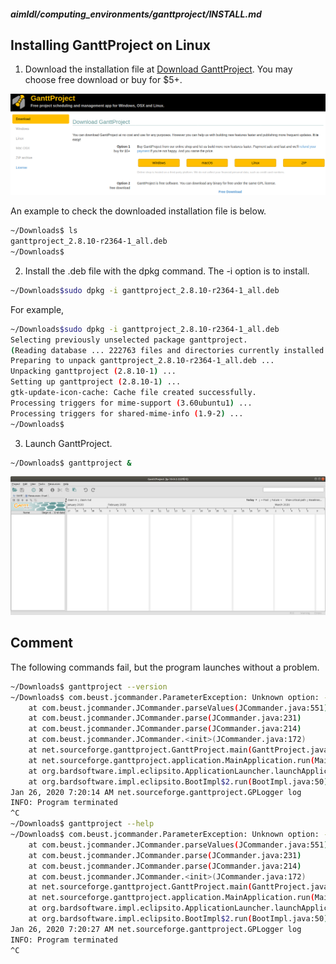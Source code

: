 ##### aimldl/computing_environments/ganttproject/INSTALL.md

## Installing GanttProject on Linux
1. Download the installation file at [Download GanttProject](https://www.ganttproject.biz/download). You may choose free download or buy for $5+.
<img src='images/GanttProject-Download_GanttProject.png'>

An example to check the downloaded installation file is below.
```bash
~/Downloads$ ls
ganttproject_2.8.10-r2364-1_all.deb
~/Downloads$
```
2. Install the .deb file with the dpkg command. The -i option is to install.
```bash
~/Downloads$sudo dpkg -i ganttproject_2.8.10-r2364-1_all.deb 
```
For example,
```bash
~/Downloads$sudo dpkg -i ganttproject_2.8.10-r2364-1_all.deb 
Selecting previously unselected package ganttproject.
(Reading database ... 222763 files and directories currently installed.)
Preparing to unpack ganttproject_2.8.10-r2364-1_all.deb ...
Unpacking ganttproject (2.8.10-1) ...
Setting up ganttproject (2.8.10-1) ...
gtk-update-icon-cache: Cache file created successfully.
Processing triggers for mime-support (3.60ubuntu1) ...
Processing triggers for shared-mime-info (1.9-2) ...
~/Downloads$ 
```
3. Launch GanttProject.
```bash
~/Downloads$ ganttproject &
```

<img src='images/GanttProject-launch_the_program.png'>

## Comment
The following commands fail, but the program launches without a problem.

```bash
~/Downloads$ ganttproject --version
~/Downloads$ com.beust.jcommander.ParameterException: Unknown option: --version
	at com.beust.jcommander.JCommander.parseValues(JCommander.java:551)
	at com.beust.jcommander.JCommander.parse(JCommander.java:231)
	at com.beust.jcommander.JCommander.parse(JCommander.java:214)
	at com.beust.jcommander.JCommander.<init>(JCommander.java:172)
	at net.sourceforge.ganttproject.GanttProject.main(GanttProject.java:967)
	at net.sourceforge.ganttproject.application.MainApplication.run(MainApplication.java:37)
	at org.bardsoftware.impl.eclipsito.ApplicationLauncher.launchApplication(ApplicationLauncher.java:29)
	at org.bardsoftware.impl.eclipsito.BootImpl$2.run(BootImpl.java:50)
Jan 26, 2020 7:20:14 AM net.sourceforge.ganttproject.GPLogger log
INFO: Program terminated
^C
~/Downloads$ ganttproject --help
~/Downloads$ com.beust.jcommander.ParameterException: Unknown option: --help
	at com.beust.jcommander.JCommander.parseValues(JCommander.java:551)
	at com.beust.jcommander.JCommander.parse(JCommander.java:231)
	at com.beust.jcommander.JCommander.parse(JCommander.java:214)
	at com.beust.jcommander.JCommander.<init>(JCommander.java:172)
	at net.sourceforge.ganttproject.GanttProject.main(GanttProject.java:967)
	at net.sourceforge.ganttproject.application.MainApplication.run(MainApplication.java:37)
	at org.bardsoftware.impl.eclipsito.ApplicationLauncher.launchApplication(ApplicationLauncher.java:29)
	at org.bardsoftware.impl.eclipsito.BootImpl$2.run(BootImpl.java:50)
Jan 26, 2020 7:20:27 AM net.sourceforge.ganttproject.GPLogger log
INFO: Program terminated
^C
```
